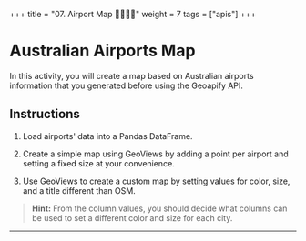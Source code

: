 +++
title = "07. Airport Map 👩‍🎓👨‍🎓"
weight = 7
tags = ["apis"] 
+++

# Australian Airports Map

In this activity, you will create a map based on Australian airports information that you generated before using the Geoapify API.

## Instructions

1. Load airports' data into a Pandas DataFrame.

2. Create a simple map using GeoViews by adding a point per airport and setting a fixed size at your convenience.

3. Use GeoViews to create a custom map by setting values for color, size, and a title different than OSM.

  > **Hint:** From the column values, you should decide what columns can be used to set a different color and size for each city.

---